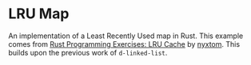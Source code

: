 # LRU Map

An implementation of a Least Recently Used map in Rust. This example comes from
[Rust Programming Exercises: LRU
Cache](https://www.youtube.com/watch?v=EfjN80PyMoM) by
[nyxtom](https://www.youtube.com/@nyxtom). This builds upon the previous work
of `d-linked-list`.
